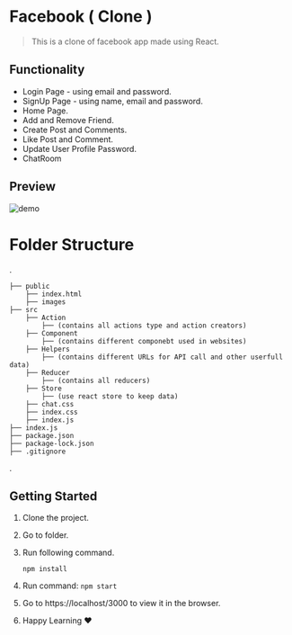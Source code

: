 # Facebook ( Clone )

> This is a clone of facebook app made using React.

## Functionality

- Login Page - using email and password.
- SignUp Page - using name, email and password.
- Home Page.
- Add and Remove Friend.
- Create Post and Comments.
- Like Post and Comment.
- Update User Profile Password.
- ChatRoom

## Preview

![demo](/gif/demo.gif.gif)

# Folder Structure

.

    ├── public
        ├── index.html
        ├── images
    ├── src
        ├── Action
            ├── (contains all actions type and action creators)
        ├── Component
            ├── (contains different componebt used in websites)
        ├── Helpers
            ├── (contains different URLs for API call and other userfull data)
        ├── Reducer
            ├── (contains all reducers)
        ├── Store
            ├── (use react store to keep data)
        ├── chat.css
        ├── index.css
        ├── index.js
    ├── index.js
    ├── package.json
    ├── package-lock.json
    ├── .gitignore

.

## Getting Started

1. Clone the project.
2. Go to folder.
3. Run following command.

   ```
   npm install

   ```

4. Run command: `npm start`
5. Go to https://localhost/3000 to view it in the browser.
6. Happy Learning ❤️
